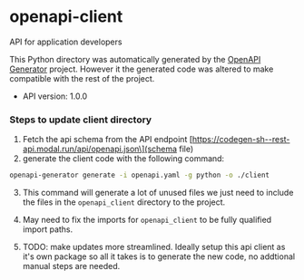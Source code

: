 # openapi-client

API for application developers

This Python directory was automatically generated by the [OpenAPI Generator](https://openapi-generator.tech) project. However it the generated code was altered to make compatible with the rest of the project.

- API version: 1.0.0

### Steps to update client directory

1. Fetch the api schema from the API endpoint \[https://codegen-sh--rest-api.modal.run/api/openapi.json\](schema file)
1. generate the client code with the following command:

```bash
openapi-generator generate -i openapi.yaml -g python -o ./client
```

3. This command will generate a lot of unused files we just need to include the files in the `openapi_client` directory to the project.

1. May need to fix the imports for `openapi_client` to be fully qualified import paths.

1. TODO: make updates more streamlined. Ideally setup this api client as it's own package so all it takes is to generate the new code, no addtional manual steps are needed.
